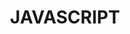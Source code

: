 ---
title: "JAVASCRIPT"
layout: categories
permalink: /categories/javascript
author_profile: true
sidebar_main: true
---